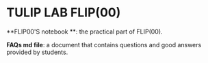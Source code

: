 # **TULIP LAB** FLIP(00) 

**FLIP00'S notebook **: the practical part of FLIP(00).

**FAQs md file**:  a document that contains questions and good answers provided by students.

